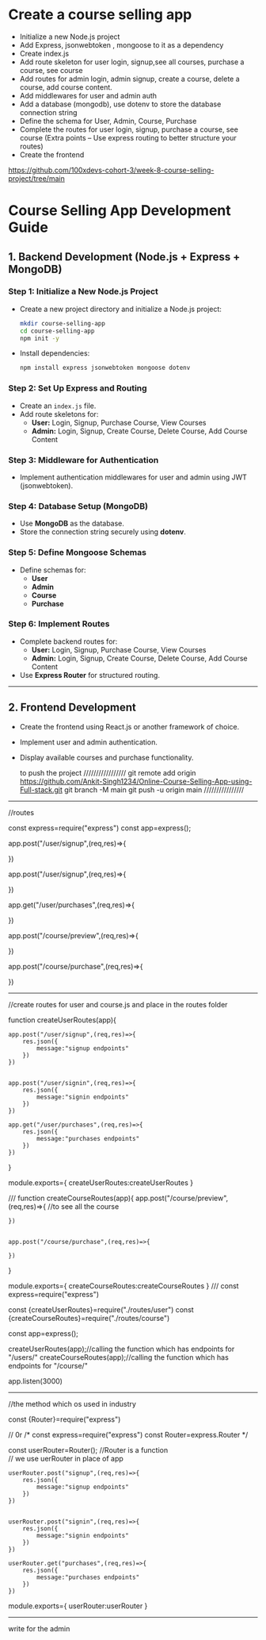 

# Create a course selling app

- Initialize a new Node.js project
- Add Express, jsonwebtoken , mongoose to it as a dependency
- Create index.js
- Add route skeleton for user login, signup,see all courses, purchase a course, see course
- Add routes for admin login, admin signup, create a course, delete a course, add course content.
- Add middlewares for user and admin auth
- Add a database (mongodb), use dotenv to store the database connection string
- Define the schema for User, Admin, Course, Purchase
- Complete the routes for user login, signup, purchase a course, see course (Extra points – Use express routing to better structure your routes)
- Create the frontend


https://github.com/100xdevs-cohort-3/week-8-course-selling-project/tree/main




# **Course Selling App Development Guide**  

## **1. Backend Development (Node.js + Express + MongoDB)**  

### **Step 1: Initialize a New Node.js Project**  
- Create a new project directory and initialize a Node.js project:  
  ```bash
  mkdir course-selling-app
  cd course-selling-app
  npm init -y
  ```
- Install dependencies:  
  ```bash
  npm install express jsonwebtoken mongoose dotenv
  ```

### **Step 2: Set Up Express and Routing**  
- Create an `index.js` file.  
- Add route skeletons for:  
  - **User:** Login, Signup, Purchase Course, View Courses  
  - **Admin:** Login, Signup, Create Course, Delete Course, Add Course Content  

### **Step 3: Middleware for Authentication**  
- Implement authentication middlewares for user and admin using JWT (jsonwebtoken).  

### **Step 4: Database Setup (MongoDB)**  
- Use **MongoDB** as the database.  
- Store the connection string securely using **dotenv**.  

### **Step 5: Define Mongoose Schemas**  
- Define schemas for:  
  - **User**  
  - **Admin**  
  - **Course**  
  - **Purchase**  

### **Step 6: Implement Routes**  
- Complete backend routes for:  
  - **User:** Login, Signup, Purchase Course, View Courses  
  - **Admin:** Login, Signup, Create Course, Delete Course, Add Course Content  
- Use **Express Router** for structured routing.  

---

## **2. Frontend Development**  
- Create the frontend using React.js or another framework of choice.  
- Implement user and admin authentication.  
- Display available courses and purchase functionality.


  to push the project
/////////////////
git remote add origin https://github.com/Ankit-Singh1234/Online-Course-Selling-App-using-Full-stack.git
git branch -M main
git push -u origin main
////////////////



______________________________________________________________________________________________________________________________________

//routes

const express=require("express")
const app=express();


app.post("/user/signup",(req,res)=>{

})


app.post("/user/signup",(req,res)=>{
    
})

app.get("/user/purchases",(req,res)=>{
    
})


app.post("/course/preview",(req,res)=>{
    
})


app.post("/course/purchase",(req,res)=>{
    
})




______________________________________________________________________________________________________________________________________

//create routes for user and course.js and place in the routes folder


function createUserRoutes(app){

    app.post("/user/signup",(req,res)=>{
        res.json({
            message:"signup endpoints"
        })
    })
    
    
    app.post("/user/signin",(req,res)=>{
        res.json({
            message:"signin endpoints"
        })      
    })
    
    app.get("/user/purchases",(req,res)=>{
        res.json({
            message:"purchases endpoints"
        })
    })
    
}

module.exports={
    createUserRoutes:createUserRoutes
}


///
function createCourseRoutes(app){
    app.post("/course/preview",(req,res)=>{
        //to see all the course
    
       
    })
    
    
    app.post("/course/purchase",(req,res)=>{
        
    })
    
}

module.exports={
    createCourseRoutes:createCourseRoutes
}
///
const express=require("express")

const {createUserRoutes}=require("./routes/user")
const {createCourseRoutes}=require("./routes/course")

const app=express();


createUserRoutes(app);//calling the function which has endpoints for "/users/"
createCourseRoutes(app);//calling the function which has endpoints for "/course/"


app.listen(3000)

___________________________________________________________________________________________________________________________


//the method which os used in industry

const {Router}=require("express")

//              0r
/*
const express=require("express")
const Router=express.Router
*/

const userRouter=Router(); //Router is a function  
// we use uerRouter in place of app


    userRouter.post("signup",(req,res)=>{
        res.json({
            message:"signup endpoints"
        })
    })
    
    
    userRouter.post("signin",(req,res)=>{
        res.json({
            message:"signin endpoints"
        })      
    })
    
    userRouter.get("purchases",(req,res)=>{
        res.json({
            message:"purchases endpoints"
        })
    })
    

module.exports={
    userRouter:userRouter
}


___________________________________________________________________________________________________________________________________


 write for the admin 

 
